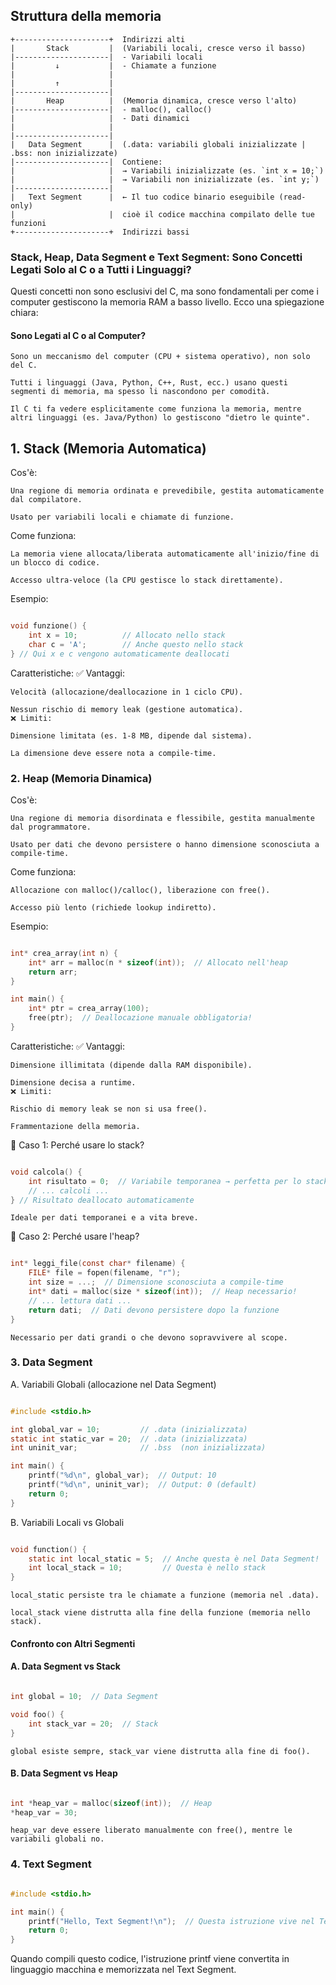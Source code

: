 ## Struttura della memoria
```
+---------------------+  Indirizzi alti
|       Stack         |  (Variabili locali, cresce verso il basso)
|---------------------|  - Variabili locali
|         ↓           |  - Chiamate a funzione
|                     |
|         ↑           |
|---------------------|
|       Heap          |  (Memoria dinamica, cresce verso l'alto)
|---------------------|  - malloc(), calloc()
|                     |  - Dati dinamici
|                     |
|---------------------|
|   Data Segment      |  (.data: variabili globali inizializzate | .bss: non inizializzate)
|---------------------|  Contiene:
|                     |  → Variabili inizializzate (es. `int x = 10;`)
|                     |  → Variabili non inizializzate (es. `int y;`)
|---------------------|
|   Text Segment      |  ← Il tuo codice binario eseguibile (read-only)
|                     |  cioè il codice macchina compilato delle tue funzioni
+---------------------+  Indirizzi bassi
```
### Stack, Heap, Data Segment e Text Segment: Sono Concetti Legati Solo al C o a Tutti i Linguaggi?

Questi concetti non sono esclusivi del C, ma sono fondamentali per come i computer gestiscono la memoria RAM a basso livello. Ecco una spiegazione chiara:
#### Sono Legati al C o al Computer?

    Sono un meccanismo del computer (CPU + sistema operativo), non solo del C.

    Tutti i linguaggi (Java, Python, C++, Rust, ecc.) usano questi segmenti di memoria, ma spesso li nascondono per comodità.

    Il C ti fa vedere esplicitamente come funziona la memoria, mentre altri linguaggi (es. Java/Python) lo gestiscono "dietro le quinte".

## 1. Stack (Memoria Automatica)

Cos'è:

    Una regione di memoria ordinata e prevedibile, gestita automaticamente dal compilatore.

    Usato per variabili locali e chiamate di funzione.

Come funziona:

    La memoria viene allocata/liberata automaticamente all'inizio/fine di un blocco di codice.

    Accesso ultra-veloce (la CPU gestisce lo stack direttamente).

Esempio:
```c

void funzione() {
    int x = 10;          // Allocato nello stack
    char c = 'A';        // Anche questo nello stack
} // Qui x e c vengono automaticamente deallocati
```
Caratteristiche:
✅ Vantaggi:

    Velocità (allocazione/deallocazione in 1 ciclo CPU).

    Nessun rischio di memory leak (gestione automatica).
    ❌ Limiti:

    Dimensione limitata (es. 1-8 MB, dipende dal sistema).

    La dimensione deve essere nota a compile-time.

### 2. Heap (Memoria Dinamica)

Cos'è:

    Una regione di memoria disordinata e flessibile, gestita manualmente dal programmatore.

    Usato per dati che devono persistere o hanno dimensione sconosciuta a compile-time.

Come funziona:

    Allocazione con malloc()/calloc(), liberazione con free().

    Accesso più lento (richiede lookup indiretto).

Esempio:
```c

int* crea_array(int n) {
    int* arr = malloc(n * sizeof(int));  // Allocato nell'heap
    return arr;
}

int main() {
    int* ptr = crea_array(100);
    free(ptr);  // Deallocazione manuale obbligatoria!
}
```
Caratteristiche:
✅ Vantaggi:

    Dimensione illimitata (dipende dalla RAM disponibile).

    Dimensione decisa a runtime.
    ❌ Limiti:

    Rischio di memory leak se non si usa free().

    Frammentazione della memoria.


📌 Caso 1: Perché usare lo stack?
```c

void calcola() {
    int risultato = 0;  // Variabile temporanea → perfetta per lo stack
    // ... calcoli ...
} // Risultato deallocato automaticamente
```
    Ideale per dati temporanei e a vita breve.

📌 Caso 2: Perché usare l'heap?
```c

int* leggi_file(const char* filename) {
    FILE* file = fopen(filename, "r");
    int size = ...;  // Dimensione sconosciuta a compile-time
    int* dati = malloc(size * sizeof(int));  // Heap necessario!
    // ... lettura dati ...
    return dati;  // Dati devono persistere dopo la funzione
}
```
    Necessario per dati grandi o che devono sopravvivere al scope.

### 3. Data Segment
A. Variabili Globali (allocazione nel Data Segment)
```c

#include <stdio.h>

int global_var = 10;         // .data (inizializzata)
static int static_var = 20;  // .data (inizializzata)
int uninit_var;              // .bss  (non inizializzata)

int main() {
    printf("%d\n", global_var);  // Output: 10
    printf("%d\n", uninit_var);  // Output: 0 (default)
    return 0;
}
```
B. Variabili Locali vs Globali
```c

void function() {
    static int local_static = 5;  // Anche questa è nel Data Segment!
    int local_stack = 10;         // Questa è nello stack
}
```
    local_static persiste tra le chiamate a funzione (memoria nel .data).

    local_stack viene distrutta alla fine della funzione (memoria nello stack).

#### Confronto con Altri Segmenti
#### A. Data Segment vs Stack
```c

int global = 10;  // Data Segment

void foo() {
    int stack_var = 20;  // Stack
}
```
    global esiste sempre, stack_var viene distrutta alla fine di foo().

#### B. Data Segment vs Heap
```c

int *heap_var = malloc(sizeof(int));  // Heap
*heap_var = 30;
```
    heap_var deve essere liberato manualmente con free(), mentre le variabili globali no.

### 4. Text Segment
```c

#include <stdio.h>

int main() {
    printf("Hello, Text Segment!\n");  // Questa istruzione vive nel Text Segment!
    return 0;
}
```
Quando compili questo codice, l'istruzione printf viene convertita in linguaggio macchina e memorizzata nel Text Segment.